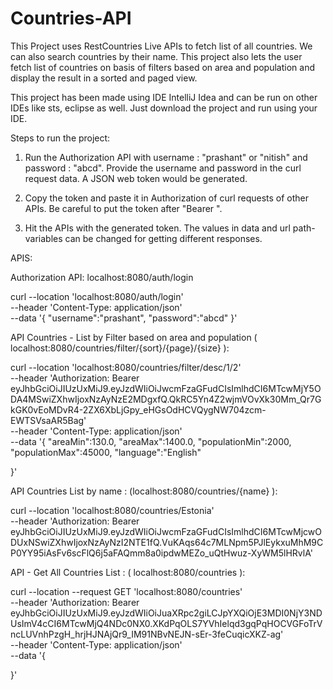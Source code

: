 # Countries-API
This Project uses RestCountries Live APIs to fetch list of all countries. We can also search countries by their name. This project also lets the user fetch list of countries on basis of filters based on area and population and display the result in a sorted and paged view.


This project has been made using IDE IntelliJ Idea and can be run on other IDEs like sts, eclipse as well. Just download the project and run using your IDE.

Steps to run the project:

1) Run the Authorization API with username : "prashant" or "nitish" and password : "abcd". Provide the username and password in the curl request data. A JSON web token would be generated. 

2) Copy the token and paste it in Authorization of curl requests of other APIs. Be careful to put the token after "Bearer ".

3) Hit the APIs with the generated token. The values in data and url path-variables can be changed for getting different responses. 


APIS:


Authorization API: localhost:8080/auth/login

curl --location 'localhost:8080/auth/login' \
--header 'Content-Type: application/json' \
--data '{
    "username":"prashant",
    "password":"abcd"
}'



API Countries - List by Filter based on area and population ( localhost:8080/countries/filter/{sort}/{page}/{size}  ):

curl --location 'localhost:8080/countries/filter/desc/1/2' \
--header 'Authorization: Bearer eyJhbGciOiJIUzUxMiJ9.eyJzdWIiOiJwcmFzaGFudCIsImlhdCI6MTcwMjY5ODA4MSwiZXhwIjoxNzAyNzE2MDgxfQ.QkRC5Yn4Z2wjmVOvXk30Mm_Qr7GkGK0vEoMDvR4-2ZX6XbLjGpy_eHGsOdHCVQygNW704zcm-EWTSVsaAR5Bag' \
--header 'Content-Type: application/json' \
--data '{
    "areaMin":130.0,
    "areaMax":1400.0,
    "populationMin":2000,
    "populationMax":45000,
    "language":"English"
    
}'




API Countries List by name :  (localhost:8080/countries/{name}  ):

curl --location 'localhost:8080/countries/Estonia' \
--header 'Authorization: Bearer eyJhbGciOiJIUzUxMiJ9.eyJzdWIiOiJwcmFzaGFudCIsImlhdCI6MTcwMjcwODUxNSwiZXhwIjoxNzAyNzI2NTE1fQ.VuKAqs64c7MLNpm5PJlEykxuMhM9CP0YY95iAsFv6scFlQ6j5aFAQmm8a0ipdwMEZo_uQtHwuz-XyWM5lHRvlA'



API - Get All Countries List : ( localhost:8080/countries  ):

curl --location --request GET 'localhost:8080/countries' \
--header 'Authorization: Bearer eyJhbGciOiJIUzUxMiJ9.eyJzdWIiOiJuaXRpc2giLCJpYXQiOjE3MDI0NjY3NDUsImV4cCI6MTcwMjQ4NDc0NX0.XKdPqOLS7YVhIelqd3gqPqHOCVGFoTrVncLUVnhPzgH_hrjHJNAjQr9_IM91NBvNEJN-sEr-3feCuqicXKZ-ag' \
--header 'Content-Type: application/json' \
--data '{
    
}'






